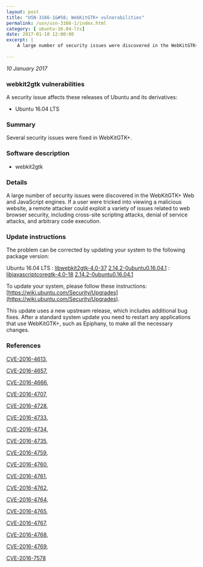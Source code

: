 ```yaml
---
layout: post
title: "USN-3166-1&#58; WebKitGTK+ vulnerabilities"
permalink: /usn/usn-3166-1/index.html
category: [ ubuntu-16.04-lts]
date: 2017-01-10 12:00:00
excerpt: |
    A large number of security issues were discovered in the WebKitGTK+ Web and JavaScript engines. If a user were tricked into viewing a malicious website, a remote attacker could exploit a variety of issues related to web browser security, including cross-site scripting attacks, denial of service attacks, and arbitrary code execution. 
    
--- 
```

 
 

*10 January 2017*

### webkit2gtk vulnerabilities

A security issue affects these releases of Ubuntu and its derivatives:

* Ubuntu 16.04 LTS

### Summary

Several security issues were fixed in WebKitGTK+. 

### Software description

* webkit2gtk 

### Details

A large number of security issues were discovered in the WebKitGTK+ Web and JavaScript engines. If a user were tricked into viewing a malicious website, a remote attacker could exploit a variety of issues related to web browser security, including cross-site scripting attacks, denial of service attacks, and arbitrary code execution. 

### Update instructions

The problem can be corrected by updating your system to the following package version:

Ubuntu 16.04 LTS
 : [libwebkit2gtk-4.0-37](https://launchpad.net/ubuntu/+source/webkit2gtk) <span> [2.14.2-0ubuntu0.16.04.1](https://launchpad.net/ubuntu/+source/webkit2gtk/2.14.2-0ubuntu0.16.04.1) </span> 
 : [libjavascriptcoregtk-4.0-18](https://launchpad.net/ubuntu/+source/webkit2gtk) <span> [2.14.2-0ubuntu0.16.04.1](https://launchpad.net/ubuntu/+source/webkit2gtk/2.14.2-0ubuntu0.16.04.1) </span> 

To update your system, please follow these instructions: [https://wiki.ubuntu.com/Security/Upgrades](https://wiki.ubuntu.com/Security/Upgrades).

This update uses a new upstream release, which includes additional bug fixes. After a standard system update you need to restart any applications that use WebKitGTK+, such as Epiphany, to make all the necessary changes. 

### References

 
 [CVE-2016-4613](http://people.ubuntu.com/~ubuntu-security/cve/CVE-2016-4613), 

 [CVE-2016-4657](http://people.ubuntu.com/~ubuntu-security/cve/CVE-2016-4657), 

 [CVE-2016-4666](http://people.ubuntu.com/~ubuntu-security/cve/CVE-2016-4666), 

 [CVE-2016-4707](http://people.ubuntu.com/~ubuntu-security/cve/CVE-2016-4707), 

 [CVE-2016-4728](http://people.ubuntu.com/~ubuntu-security/cve/CVE-2016-4728), 

 [CVE-2016-4733](http://people.ubuntu.com/~ubuntu-security/cve/CVE-2016-4733), 

 [CVE-2016-4734](http://people.ubuntu.com/~ubuntu-security/cve/CVE-2016-4734), 

 [CVE-2016-4735](http://people.ubuntu.com/~ubuntu-security/cve/CVE-2016-4735), 

 [CVE-2016-4759](http://people.ubuntu.com/~ubuntu-security/cve/CVE-2016-4759), 

 [CVE-2016-4760](http://people.ubuntu.com/~ubuntu-security/cve/CVE-2016-4760), 

 [CVE-2016-4761](http://people.ubuntu.com/~ubuntu-security/cve/CVE-2016-4761), 

 [CVE-2016-4762](http://people.ubuntu.com/~ubuntu-security/cve/CVE-2016-4762), 

 [CVE-2016-4764](http://people.ubuntu.com/~ubuntu-security/cve/CVE-2016-4764), 

 [CVE-2016-4765](http://people.ubuntu.com/~ubuntu-security/cve/CVE-2016-4765), 

 [CVE-2016-4767](http://people.ubuntu.com/~ubuntu-security/cve/CVE-2016-4767), 

 [CVE-2016-4768](http://people.ubuntu.com/~ubuntu-security/cve/CVE-2016-4768), 

 [CVE-2016-4769](http://people.ubuntu.com/~ubuntu-security/cve/CVE-2016-4769), 

 [CVE-2016-7578](http://people.ubuntu.com/~ubuntu-security/cve/CVE-2016-7578)
 

